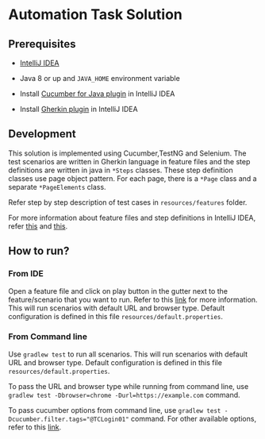 
# Automation Task Solution

## Prerequisites

- [IntelliJ IDEA](https://www.jetbrains.com/idea/download/#section=windows)
- Java 8 or up and `JAVA_HOME` environment variable
- Install [Cucumber for Java plugin](https://www.jetbrains.com/help/idea/enabling-cucumber-support-in-project.html) in IntelliJ IDEA

- Install [Gherkin plugin](https://plugins.jetbrains.com/plugin/9164-gherkin) in IntelliJ IDEA

## Development

This solution is implemented using Cucumber,TestNG and Selenium. The test scenarios are written in Gherkin language in feature files and the step definitions are written in java in `*Steps` classes. These step definition classes use page object pattern. For each page, there is a `*Page` class and a separate `*PageElements` class.  

Refer step by step description of test cases in `resources/features` folder.

For more information about feature files and step definitions in IntelliJ IDEA, refer [this](https://www.jetbrains.com/help/idea/creating-feature-files.html) and [this]([here](https://www.jetbrains.com/help/idea/creating-step-definition.html)).

## How to run?

### From IDE

Open a feature file and click on play button in the gutter next to the feature/scenario that you want to run. Refer to this [link](https://www.jetbrains.com/help/idea/running-cucumber-tests.html) for more information. This will run scenarios with default URL and browser type. Default configuration is defined in this file `resources/default.properties`.

### From Command line

Use `gradlew test` to run all scenarios. This will run scenarios with default URL and browser type. Default configuration is defined in this file `resources/default.properties`.

To pass the URL and browser type while running from command line, use `gradlew test -Dbrowser=chrome -Durl=https://example.com` command.

To pass cucumber options from command line, use `gradlew test -Dcucumber.filter.tags="@TCLogin01"` command. For other available options, refer to this [link](https://cucumber.io/docs/cucumber/api/#options).
